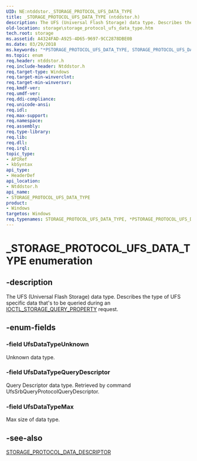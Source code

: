 ```yaml
---
UID: NE:ntddstor._STORAGE_PROTOCOL_UFS_DATA_TYPE
title: _STORAGE_PROTOCOL_UFS_DATA_TYPE (ntddstor.h)
description: The UFS (Universal Flash Storage) data type. Describes the type of UFS specific data that's to be queried during an IOCTL_STORAGE_QUERY_PROPERTY request.
old-location: storage\storage_protocol_ufs_data_type.htm
tech.root: storage
ms.assetid: A4324FAD-A925-4D65-9697-9CC2878DBE0B
ms.date: 03/29/2018
ms.keywords: "*PSTORAGE_PROTOCOL_UFS_DATA_TYPE, STORAGE_PROTOCOL_UFS_DATA_TYPE, STORAGE_PROTOCOL_UFS_DATA_TYPE enumeration [Storage Devices], UfsDataTypeMax, UfsDataTypeQueryDescriptor, UfsDataTypeUnknown, _STORAGE_PROTOCOL_UFS_DATA_TYPE, ntddstor/ UfsDataTypeMax, ntddstor/ UfsDataTypeQueryDescriptor, ntddstor/STORAGE_PROTOCOL_UFS_DATA_TYPE, ntddstor/UfsDataTypeUnknown, storage.storage_protocol_ufs_data_type"
ms.topic: enum
req.header: ntddstor.h
req.include-header: Ntddstor.h
req.target-type: Windows
req.target-min-winverclnt: 
req.target-min-winversvr: 
req.kmdf-ver: 
req.umdf-ver: 
req.ddi-compliance: 
req.unicode-ansi: 
req.idl: 
req.max-support: 
req.namespace: 
req.assembly: 
req.type-library: 
req.lib: 
req.dll: 
req.irql: 
topic_type:
- APIRef
- kbSyntax
api_type:
- HeaderDef
api_location:
- Ntddstor.h
api_name:
- STORAGE_PROTOCOL_UFS_DATA_TYPE
product:
- Windows
targetos: Windows
req.typenames: STORAGE_PROTOCOL_UFS_DATA_TYPE, *PSTORAGE_PROTOCOL_UFS_DATA_TYPE
---
```


# _STORAGE_PROTOCOL_UFS_DATA_TYPE enumeration


## -description


The UFS (Universal Flash Storage) data type. Describes the type of UFS specific data that's to be queried during an <a href="https://docs.microsoft.com/windows-hardware/drivers/ddi/content/ntddstor/ni-ntddstor-ioctl_storage_query_property">IOCTL_STORAGE_QUERY_PROPERTY</a> request.


## -enum-fields




### -field UfsDataTypeUnknown

Unknown data type.


### -field UfsDataTypeQueryDescriptor

Query Descriptor data type. Retrieved by command UfsSrbQueryProtocolQueryDescriptor.


### -field UfsDataTypeMax

Max size of data type.


## -see-also




<a href="https://docs.microsoft.com/windows-hardware/drivers/ddi/content/ntddstor/ns-ntddstor-_storage_protocol_data_descriptor">STORAGE_PROTOCOL_DATA_DESCRIPTOR</a>
 

 


